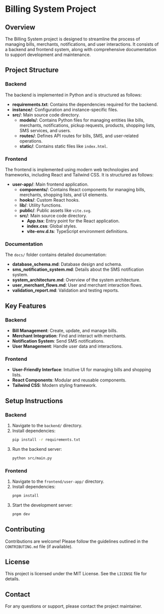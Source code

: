 # Billing System Project

## Overview
The Billing System project is designed to streamline the process of managing bills, merchants, notifications, and user interactions. It consists of a backend and frontend system, along with comprehensive documentation to support development and maintenance.

## Project Structure

### Backend
The backend is implemented in Python and is structured as follows:

- **requirements.txt**: Contains the dependencies required for the backend.
- **instance/**: Configuration and instance-specific files.
- **src/**: Main source code directory.
  - **models/**: Contains Python files for managing entities like bills, merchants, notifications, pickup requests, products, shopping lists, SMS services, and users.
  - **routes/**: Defines API routes for bills, SMS, and user-related operations.
  - **static/**: Contains static files like `index.html`.

### Frontend
The frontend is implemented using modern web technologies and frameworks, including React and Tailwind CSS. It is structured as follows:

- **user-app/**: Main frontend application.
  - **components/**: Contains React components for managing bills, merchants, shopping lists, and UI elements.
  - **hooks/**: Custom React hooks.
  - **lib/**: Utility functions.
  - **public/**: Public assets like `vite.svg`.
  - **src/**: Main source code directory.
    - **App.tsx**: Entry point for the React application.
    - **index.css**: Global styles.
    - **vite-env.d.ts**: TypeScript environment definitions.

### Documentation
The `docs/` folder contains detailed documentation:

- **database_schema.md**: Database design and schema.
- **sms_notification_system.md**: Details about the SMS notification system.
- **system_architecture.md**: Overview of the system architecture.
- **user_merchant_flows.md**: User and merchant interaction flows.
- **validation_report.md**: Validation and testing reports.

## Key Features

### Backend
- **Bill Management**: Create, update, and manage bills.
- **Merchant Integration**: Find and interact with merchants.
- **Notification System**: Send SMS notifications.
- **User Management**: Handle user data and interactions.

### Frontend
- **User-Friendly Interface**: Intuitive UI for managing bills and shopping lists.
- **React Components**: Modular and reusable components.
- **Tailwind CSS**: Modern styling framework.

## Setup Instructions

### Backend
1. Navigate to the `backend/` directory.
2. Install dependencies:
   ```bash
   pip install -r requirements.txt
   ```
3. Run the backend server:
   ```bash
   python src/main.py
   ```

### Frontend
1. Navigate to the `frontend/user-app/` directory.
2. Install dependencies:
   ```bash
   pnpm install
   ```
3. Start the development server:
   ```bash
   pnpm dev
   ```

## Contributing
Contributions are welcome! Please follow the guidelines outlined in the `CONTRIBUTING.md` file (if available).

## License
This project is licensed under the MIT License. See the `LICENSE` file for details.

## Contact
For any questions or support, please contact the project maintainer.
